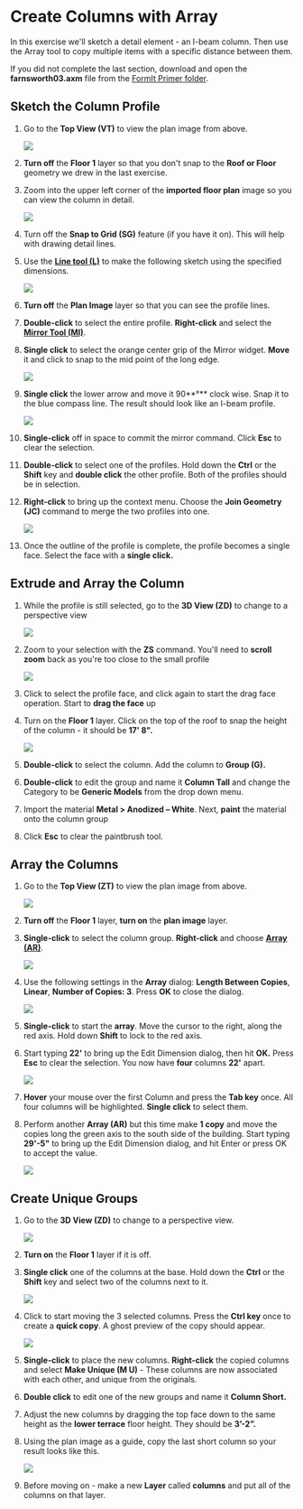 # Create Columns with Array

In this exercise we'll sketch a detail element - an I-beam column. Then use the Array tool to copy multiple items with a specific distance between them.

If you did not complete the last section, download and open the **farnsworth03.axm** file from the [FormIt Primer folder](https://autodesk.app.box.com/s/thavswirrbflit27rbqzl26ljj7fu1uv/1/9025446442).

## Sketch the Column Profile

1. Go to the **Top View \(VT\)** to view the plan image from above.

   ![](../.gitbook/assets/top-view-icon.png)

2. **Turn off** the **Floor 1** layer so that you don't snap to the **Roof or Floor** geometry we drew in the last exercise.
3. Zoom into the upper left corner of the **imported floor plan** image so you can view the column in detail.

   ![](../.gitbook/assets/5140a00b-351f-4fa8-8a18-a9e6c72012f4.png)

4. Turn off the **Snap to Grid \(SG\)** feature \(if you have it on\). This will help with drawing detail lines.
5. Use the [**Line tool \(L\)**](../formit-introduction/tool-bars.md) to make the following sketch using the specified dimensions.

   ![](../.gitbook/assets/09cf32a7-a359-4a56-a863-60fd03053ea2.png)

6. **Turn off** the **Plan Image** layer so that you can see the profile lines.
7. **Double-click** to select the entire profile. **Right-click** and select the [**Mirror Tool \(MI\)**](../tool-library/mirror.md).
8. **Single click** to select the orange center grip of the Mirror widget. **Move** it and click to snap to the mid point of the long edge.

   ![](../.gitbook/assets/mirrorwidget_1.png)

9. **Single click** the lower arrow and move it 90**°** clock wise. Snap it to the blue compass line. The result should look like an I-beam profile.

   ![](../.gitbook/assets/mirrorwidget_2.png)

10. **Single-click** off in space to commit the mirror command. Click **Esc** to clear the selection.
11. **Double-click** to select one of the profiles. Hold down the **Ctrl** or the **Shift** key and **double click** the other profile. Both of the profiles should be in selection.
12. **Right-click** to bring up the context menu. Choose the **Join Geometry \(JC\)** command to merge the two profiles into one.

    ![](../.gitbook/assets/mirrorwidget_3.png)

13. Once the outline of the profile is complete, the profile becomes a single face. Select the face with a **single click.**

## Extrude and Array the Column

1. While the profile is still selected, go to the **3D View \(ZD\)** to change to a perspective view

   ![](../.gitbook/assets/3d-view.png)

2. Zoom to your selection with the **ZS** command. You'll need to **scroll zoom** back as you're too close to the small profile

   ![](../.gitbook/assets/zoomselection.png)

3. Click to select the profile face, and click again to start the drag face operation. Start to **drag the face** up
4. Turn on the **Floor 1** layer. Click on the top of the roof to snap the height of the column - it should be **17' 8".**

   ![](../.gitbook/assets/upperterracesketch_12.png)

5. **Double-click** to select the column. Add the column to  **Group \(G\).**
6. **Double-click** to edit the group and name it **Column Tall** and change the Category to be **Generic Models** from the drop down menu.
7. Import the material **Metal &gt; Anodized – White**. Next, **paint** the material onto the column group
8. Click **Esc** to clear the paintbrush tool.

## Array the Columns

1. Go to the **Top View \(ZT\)** to view the plan image from above.

   ![](../.gitbook/assets/top-view-icon.png)

2. **Turn off** the **Floor 1** layer, **turn on** the **plan image** layer.
3. **Single-click** to select the column group. **Right-click** and choose [**Array \(AR\)**](../tool-library/tilt-array-copy-and-paste.md).

   ![](../.gitbook/assets/2fd9793f-8306-496b-b323-b9b9e1d7e89a.png)

4. Use the following settings in the **Array** dialog: **Length Between Copies**, **Linear**, **Number of Copies: 3**. Press **OK** to close the dialog.

   ![](../.gitbook/assets/0ef15b54-2b06-4443-823a-e58527e23858.png)

5. **Single-click** to start the **array**. Move the cursor to the right, along the red axis. Hold down **Shift** to lock to the red axis.
6. Start typing **22'** to bring up the Edit Dimension dialog, then hit **OK.** Press **Esc** to clear the selection. You now have **four** columns **22'** apart.

   ![](../.gitbook/assets/arraypreview.png)

7. **Hover** your mouse over the first Column and press the **Tab key** once. All four columns will be highlighted. **Single click** to select them.
8. Perform another **Array \(AR\)** but this time make **1 copy** and move the copies long the green axis to the south side of the building. Start typing **29'-5"** to bring up the Edit Dimension dialog, and hit Enter or press OK to accept the value.

   ![](../.gitbook/assets/arraypreview_2.png)

## Create Unique Groups

1. Go to the **3D View \(ZD\)** to change to a perspective view.

   ![](../.gitbook/assets/3d-view.png)

2. **Turn on** the **Floor 1** layer if it is off.
3. **Single click** one of the columns at the base. Hold down the **Ctrl** or the **Shift** key and select two of the columns next to it.

   ![](../.gitbook/assets/5582b957-9965-43ba-bfa0-8102b6892f28.png)

4. Click to start moving the 3 selected columns. Press the **Ctrl key** once to create a **quick copy**. A ghost preview of the copy should appear.

   ![](../.gitbook/assets/upperterracesketch_13.png)

5. **Single-click** to place the new columns. **Right-click** the copied columns and select **Make Unique \(M U\)** - These columns are now associated with each other, and unique from the originals.
6. **Double click** to edit one of the new groups and name it **Column Short.**
7. Adjust the new columns by dragging the top face down to the same height as the **lower terrace** floor height. They should be **3’-2”.**
8. Using the plan image as a guide, copy the last short column so your result looks like this.

   ![](../.gitbook/assets/upperterracesketch_14.png)

9. Before moving on - make a new **Layer** called **columns** and put all of the columns on that layer.

